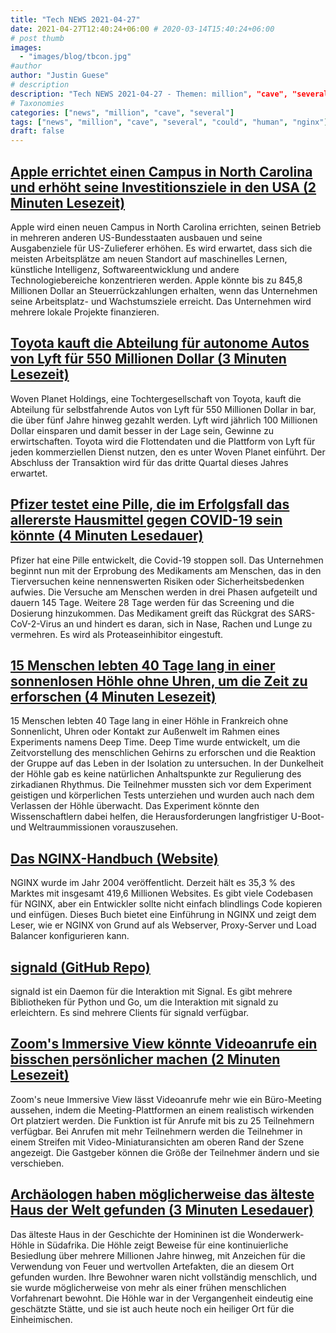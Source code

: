```yaml
---
title: "Tech NEWS 2021-04-27"
date: 2021-04-27T12:40:24+06:00 # 2020-03-14T15:40:24+06:00
# post thumb
images:
  - "images/blog/tbcon.jpg"
#author
author: "Justin Guese"
# description
description: "Tech NEWS 2021-04-27 - Themen: million", "cave", "several"
# Taxonomies
categories: ["news", "million", "cave", "several"]
tags: ["news", "million", "cave", "several", "could", "human", "nginx"]
draft: false
---
```


## [Apple errichtet einen Campus in North Carolina und erhöht seine Investitionsziele in den USA (2 Minuten Lesezeit)](https://www.reuters.com/technology/apple-establish-north-carolina-campus-increase-us-spending-targets-2021-04-26/)

 Apple wird einen neuen Campus in North Carolina errichten, seinen Betrieb in mehreren anderen US-Bundesstaaten ausbauen und seine Ausgabenziele für US-Zulieferer erhöhen. Es wird erwartet, dass sich die meisten Arbeitsplätze am neuen Standort auf maschinelles Lernen, künstliche Intelligenz, Softwareentwicklung und andere Technologiebereiche konzentrieren werden. Apple könnte bis zu 845,8 Millionen Dollar an Steuerrückzahlungen erhalten, wenn das Unternehmen seine Arbeitsplatz- und Wachstumsziele erreicht. Das Unternehmen wird mehrere lokale Projekte finanzieren.

## [Toyota kauft die Abteilung für autonome Autos von Lyft für 550 Millionen Dollar (3 Minuten Lesezeit)](https://www.theverge.com/2021/4/26/22404406/toyota-lyft-autonomous-vehicle-acquisition-amount-deal)

 Woven Planet Holdings, eine Tochtergesellschaft von Toyota, kauft die Abteilung für selbstfahrende Autos von Lyft für 550 Millionen Dollar in bar, die über fünf Jahre hinweg gezahlt werden. Lyft wird jährlich 100 Millionen Dollar einsparen und damit besser in der Lage sein, Gewinne zu erwirtschaften. Toyota wird die Flottendaten und die Plattform von Lyft für jeden kommerziellen Dienst nutzen, den es unter Woven Planet einführt. Der Abschluss der Transaktion wird für das dritte Quartal dieses Jahres erwartet.

## [Pfizer testet eine Pille, die im Erfolgsfall das allererste Hausmittel gegen COVID-19 sein könnte (4 Minuten Lesedauer)](https://montrealgazette.com/news/world/pfizer-is-testing-a-pill-that-if-successful-could-become-first-ever-home-cure-for-covid-19)

 Pfizer hat eine Pille entwickelt, die Covid-19 stoppen soll. Das Unternehmen beginnt nun mit der Erprobung des Medikaments am Menschen, das in den Tierversuchen keine nennenswerten Risiken oder Sicherheitsbedenken aufwies. Die Versuche am Menschen werden in drei Phasen aufgeteilt und dauern 145 Tage. Weitere 28 Tage werden für das Screening und die Dosierung hinzukommen. Das Medikament greift das Rückgrat des SARS-CoV-2-Virus an und hindert es daran, sich in Nase, Rachen und Lunge zu vermehren. Es wird als Proteaseinhibitor eingestuft.

## [15 Menschen lebten 40 Tage lang in einer sonnenlosen Höhle ohne Uhren, um die Zeit zu erforschen (4 Minuten Lesezeit)](https://www.vice.com/en/article/v7emd3/15-people-lived-40-days-in-a-sunless-cave-without-clocks-to-study-time)

 15 Menschen lebten 40 Tage lang in einer Höhle in Frankreich ohne Sonnenlicht, Uhren oder Kontakt zur Außenwelt im Rahmen eines Experiments namens Deep Time. Deep Time wurde entwickelt, um die Zeitvorstellung des menschlichen Gehirns zu erforschen und die Reaktion der Gruppe auf das Leben in der Isolation zu untersuchen. In der Dunkelheit der Höhle gab es keine natürlichen Anhaltspunkte zur Regulierung des zirkadianen Rhythmus. Die Teilnehmer mussten sich vor dem Experiment geistigen und körperlichen Tests unterziehen und wurden auch nach dem Verlassen der Höhle überwacht. Das Experiment könnte den Wissenschaftlern dabei helfen, die Herausforderungen langfristiger U-Boot- und Weltraummissionen vorauszusehen.

## [Das NGINX-Handbuch (Website)](https://www.freecodecamp.org/news/the-nginx-handbook/)

 NGINX wurde im Jahr 2004 veröffentlicht. Derzeit hält es 35,3 % des Marktes mit insgesamt 419,6 Millionen Websites. Es gibt viele Codebasen für NGINX, aber ein Entwickler sollte nicht einfach blindlings Code kopieren und einfügen. Dieses Buch bietet eine Einführung in NGINX und zeigt dem Leser, wie er NGINX von Grund auf als Webserver, Proxy-Server und Load Balancer konfigurieren kann.

## [signald (GitHub Repo)](https://github.com/thefinn93/signald)

 signald ist ein Daemon für die Interaktion mit Signal. Es gibt mehrere Bibliotheken für Python und Go, um die Interaktion mit signald zu erleichtern. Es sind mehrere Clients für signald verfügbar.

## [Zoom's Immersive View könnte Videoanrufe ein bisschen persönlicher machen (2 Minuten Lesezeit)](https://www.theverge.com/2021/4/26/22400362/zoom-immersive-view-meeting-virtual-backgrounds)

 Zoom's neue Immersive View lässt Videoanrufe mehr wie ein Büro-Meeting aussehen, indem die Meeting-Plattformen an einem realistisch wirkenden Ort platziert werden. Die Funktion ist für Anrufe mit bis zu 25 Teilnehmern verfügbar. Bei Anrufen mit mehr Teilnehmern werden die Teilnehmer in einem Streifen mit Video-Miniaturansichten am oberen Rand der Szene angezeigt. Die Gastgeber können die Größe der Teilnehmer ändern und sie verschieben.

## [Archäologen haben möglicherweise das älteste Haus der Welt gefunden (3 Minuten Lesedauer)](https://interestingengineering.com/archaeologists-may-have-found-the-worlds-oldest-home)

 Das älteste Haus in der Geschichte der Homininen ist die Wonderwerk-Höhle in Südafrika. Die Höhle zeigt Beweise für eine kontinuierliche Besiedlung über mehrere Millionen Jahre hinweg, mit Anzeichen für die Verwendung von Feuer und wertvollen Artefakten, die an diesem Ort gefunden wurden. Ihre Bewohner waren nicht vollständig menschlich, und sie wurde möglicherweise von mehr als einer frühen menschlichen Vorfahrenart bewohnt. Die Höhle war in der Vergangenheit eindeutig eine geschätzte Stätte, und sie ist auch heute noch ein heiliger Ort für die Einheimischen.

